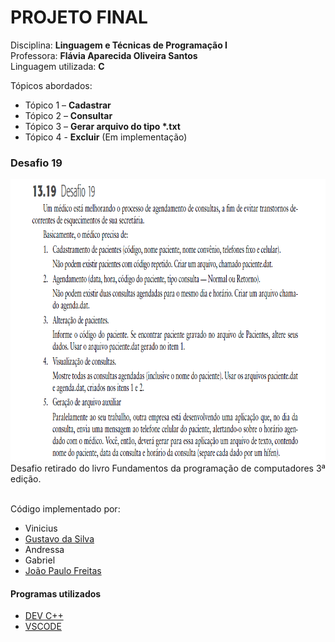 # PROJETO FINAL
Disciplina: __Linguagem e Técnicas de Programação I__</br>
Professora: __Flávia Aparecida Oliveira Santos__</br>
Linguagem utilizada: __C__ </br>

Tópicos abordados:
* Tópico 1 – __Cadastrar__
* Tópico 2 – __Consultar__
* Tópico 3 – __Gerar arquivo do tipo *.txt__
* Tópico 4 - __Excluir__ (Em implementação)

### Desafio 19
<img src="./_imagens/desafio19.PNG" width="873" height="451"/>
Desafio retirado do livro Fundamentos da programação de computadores 3ª edição.</br></br>

Código implementado por:
* Vinicius
* [Gustavo da Silva](https://github.com/Ch0kitus)
* Andressa
* Gabriel
* [João Paulo Freitas](https://github.com/jpfreitasalvi)

#### Programas utilizados
* [DEV C++](https://sourceforge.net/projects/orwelldevcpp/)
* [VSCODE](https://code.visualstudio.com/)
